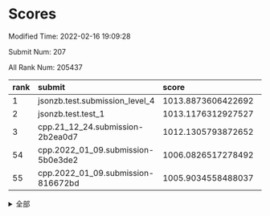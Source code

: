 # Scores

Modified Time: 2022-02-16 19:09:28

Submit Num: 207

All Rank Num: 205437

| rank |               submit               |       score        |       sigma        | pk_num |
| :--- | :--------------------------------- | :----------------- | :----------------- | :----- |
| 1    | jsonzb.test.submission_level_4     | 1013.8873606422692 | 0.8264712950059643 | 3972   |
| 2    | jsonzb.test.test_1                 | 1013.1176312927527 | 0.822292987951014  | 3964   |
| 3    | cpp.21_12_24.submission-2b2ea0d7   | 1012.1305793872652 | 0.802845460986703  | 3969   |
| 54   | cpp.2022_01_09.submission-5b0e3de2 | 1006.0826517278492 | 0.7441233357071714 | 3969   |
| 55   | cpp.2022_01_09.submission-816672bd | 1005.9034558488037 | 0.7210157066456425 | 3969   |


<details>
<summary>全部</summary>

| rank |                 submit                 |       score        |       sigma        | pk_num |
| :--- | :------------------------------------- | :----------------- | :----------------- | :----- |
| 1    | jsonzb.test.submission_level_4         | 1013.8873606422692 | 0.8264712950059643 | 3972   |
| 2    | jsonzb.test.test_1                     | 1013.1176312927527 | 0.822292987951014  | 3964   |
| 3    | cpp.21_12_24.submission-2b2ea0d7       | 1012.1305793872652 | 0.802845460986703  | 3969   |
| 4    | gobigger.level_3.submission_level_3_43 | 1011.6789496473707 | 0.780967568499824  | 3971   |
| 5    | gobigger.level_3.submission_level_3_18 | 1011.3621270165762 | 0.76326521850667   | 3974   |
| 6    | gobigger.level_3.submission_level_3_24 | 1011.13079579302   | 0.7733041072545562 | 3969   |
| 7    | gobigger.level_3.submission_level_3_16 | 1010.9368340584939 | 0.7637900498802487 | 3972   |
| 8    | gobigger.level_3.submission_level_3_8  | 1010.8903800775731 | 0.7666974461572604 | 3972   |
| 9    | gobigger.level_3.submission_level_3_46 | 1010.8144751953072 | 0.7770595977018139 | 3968   |
| 10   | gobigger.level_3.submission_level_3_49 | 1010.7618651913338 | 0.7829617055605302 | 3973   |
| 11   | gobigger.level_3.submission_level_3_28 | 1010.708369593761  | 0.7717516213951304 | 3972   |
| 12   | gobigger.level_3.submission_level_3_29 | 1010.6102876957616 | 0.7770588427039925 | 3971   |
| 13   | gobigger.level_3.submission_level_3_20 | 1010.586976547439  | 0.7746892913364777 | 3974   |
| 14   | gobigger.level_3.submission_level_3_3  | 1010.5753568716448 | 0.7649215188308118 | 3968   |
| 15   | gobigger.level_3.submission_level_3_10 | 1010.3039160775373 | 0.7699713882554925 | 3972   |
| 16   | gobigger.level_3.submission_level_3_15 | 1010.2489033196106 | 0.7585822814982894 | 3976   |
| 17   | gobigger.level_3.submission_level_3_45 | 1010.1896765744671 | 0.7867164664876957 | 3966   |
| 18   | gobigger.level_3.submission_level_3_30 | 1010.177180200706  | 0.7545254057134422 | 3969   |
| 19   | gobigger.level_3.submission_level_3_25 | 1010.1473581235549 | 0.7450369996835378 | 3969   |
| 20   | gobigger.level_3.submission_level_3_0  | 1010.1341870788099 | 0.7703507648689392 | 3967   |
| 21   | gobigger.level_3.submission_level_3_22 | 1010.1063695294522 | 0.7743454044121889 | 3972   |
| 22   | gobigger.level_3.submission_level_3_14 | 1010.0378372571491 | 0.7674894786926693 | 3969   |
| 23   | gobigger.level_3.submission_level_3_41 | 1009.9852980090487 | 0.7673184545183033 | 3973   |
| 24   | gobigger.level_3.submission_level_3_38 | 1009.9769219452683 | 0.7385137040783794 | 3967   |
| 25   | gobigger.level_3.submission_level_3_17 | 1009.9575242619812 | 0.7815020225643942 | 3965   |
| 26   | gobigger.level_3.submission_level_3_9  | 1009.957077795014  | 0.748262624342036  | 3973   |
| 27   | gobigger.level_3.submission_level_3_6  | 1009.8619523052428 | 0.7368345650349516 | 3969   |
| 28   | gobigger.level_3.submission_level_3_26 | 1009.8435029758626 | 0.7690702971547987 | 3972   |
| 29   | gobigger.level_3.submission_level_3_19 | 1009.7956098733908 | 0.7437306658554586 | 3971   |
| 30   | gobigger.level_3.submission_level_3_11 | 1009.779788723397  | 0.7435890797547031 | 3970   |
| 31   | gobigger.level_3.submission_level_3_40 | 1009.7162578952239 | 0.7531876486617174 | 3972   |
| 32   | gobigger.level_3.submission_level_3_1  | 1009.6979709981213 | 0.769234791133171  | 3975   |
| 33   | gobigger.level_3.submission_level_3_32 | 1009.6485518351966 | 0.7600253163537579 | 3969   |
| 34   | gobigger.level_3.submission_level_3_21 | 1009.6295119757345 | 0.7485276824955585 | 3968   |
| 35   | gobigger.level_3.submission_level_3_13 | 1009.5193013798236 | 0.7327634308486205 | 3969   |
| 36   | gobigger.level_3.submission_level_3_2  | 1009.4449696780076 | 0.7383625376607276 | 3971   |
| 37   | gobigger.level_3.submission_level_3_42 | 1009.4102139339811 | 0.7536973645236166 | 3974   |
| 38   | gobigger.level_3.submission_level_3_33 | 1009.3332108703437 | 0.7375885477513261 | 3972   |
| 39   | gobigger.level_3.submission_level_3_34 | 1009.3018078426373 | 0.755766269511374  | 3969   |
| 40   | gobigger.level_3.submission_level_3_23 | 1009.2107301950158 | 0.7616975016426443 | 3969   |
| 41   | gobigger.level_3.submission_level_3_7  | 1009.1609650542699 | 0.7354540303889225 | 3973   |
| 42   | gobigger.level_3.submission_level_3_37 | 1009.133797563567  | 0.7414832397520856 | 3971   |
| 43   | gobigger.level_3.submission_level_3_47 | 1009.1220016879926 | 0.7319072654397584 | 3966   |
| 44   | gobigger.level_3.submission_level_3_27 | 1009.1198349626778 | 0.7696184189679903 | 3968   |
| 45   | gobigger.level_3.submission_level_3_44 | 1008.8493137467534 | 0.7268979003389899 | 3974   |
| 46   | gobigger.level_3.submission_level_3_4  | 1008.7543137392191 | 0.7278969726960047 | 3971   |
| 47   | gobigger.level_3.submission_level_3_39 | 1008.7517552746713 | 0.7518681355317275 | 3967   |
| 48   | gobigger.level_3.submission_level_3_36 | 1008.6735643846129 | 0.7476352336827272 | 3968   |
| 49   | gobigger.level_3.submission_level_3_31 | 1008.6249302247671 | 0.759933620514396  | 3969   |
| 50   | gobigger.level_3.submission_level_3_5  | 1008.6034776798273 | 0.7311560901876917 | 3970   |
| 51   | gobigger.level_3.submission_level_3_35 | 1008.5538145895619 | 0.7407468625019074 | 3969   |
| 52   | gobigger.level_3.submission_level_3_12 | 1008.53028740074   | 0.7465404137892538 | 3970   |
| 53   | gobigger.level_3.submission_level_3_48 | 1007.976745808523  | 0.7642819553118555 | 3963   |
| 54   | cpp.2022_01_09.submission-5b0e3de2     | 1006.0826517278492 | 0.7441233357071714 | 3969   |
| 55   | cpp.2022_01_09.submission-816672bd     | 1005.9034558488037 | 0.7210157066456425 | 3969   |
| 56   | gobigger.level_1.submission_level_1_35 | 1004.8439478929712 | 0.7175573033361947 | 3974   |
| 57   | gobigger.level_1.submission_level_1_20 | 1004.7833196065483 | 0.7147850634174886 | 3973   |
| 58   | gobigger.level_1.submission_level_1_30 | 1004.3746849227726 | 0.7138998331854547 | 3966   |
| 59   | gobigger.level_1.submission_level_1_13 | 1004.358153511685  | 0.7183840918831185 | 3969   |
| 60   | gobigger.level_1.submission_level_1_6  | 1004.3497524902692 | 0.7273653167079697 | 3969   |
| 61   | gobigger.level_1.submission_level_1_45 | 1004.303484590499  | 0.739820125734085  | 3974   |
| 62   | gobigger.level_1.submission_level_1_27 | 1004.0548594978379 | 0.71899598697403   | 3971   |
| 63   | gobigger.level_1.submission_level_1_28 | 1003.9544461994333 | 0.7192047209098302 | 3969   |
| 64   | gobigger.level_1.submission_level_1_11 | 1003.9385868770036 | 0.7085542338063519 | 3968   |
| 65   | gobigger.level_1.submission_level_1_48 | 1003.8584552130771 | 0.7237336155726346 | 3967   |
| 66   | gobigger.level_1.submission_level_1_9  | 1003.846930146273  | 0.7109961917296044 | 3968   |
| 67   | gobigger.level_1.submission_level_1_31 | 1003.8194076684135 | 0.6971841908627873 | 3969   |
| 68   | gobigger.level_1.submission_level_1_10 | 1003.8046313111349 | 0.7180373624737287 | 3971   |
| 69   | gobigger.level_1.submission_level_1_33 | 1003.6818865837332 | 0.7227226741584596 | 3972   |
| 70   | gobigger.level_1.submission_level_1_26 | 1003.6395946399431 | 0.7183306235045768 | 3972   |
| 71   | gobigger.level_1.submission_level_1_15 | 1003.6021574200818 | 0.7255490040191069 | 3968   |
| 72   | gobigger.level_1.submission_level_1_22 | 1003.4120666585391 | 0.7155023196683111 | 3966   |
| 73   | gobigger.level_1.submission_level_1_12 | 1003.37888079132   | 0.7109262614434858 | 3977   |
| 74   | gobigger.level_1.submission_level_1_32 | 1003.3755378911022 | 0.7112034638563565 | 3968   |
| 75   | gobigger.level_1.submission_level_1_5  | 1003.357260081229  | 0.7087132560824558 | 3968   |
| 76   | gobigger.level_1.submission_level_1_37 | 1003.3304021445758 | 0.7207569463941003 | 3968   |
| 77   | gobigger.level_1.submission_level_1_29 | 1003.3212772106907 | 0.7199898331087784 | 3973   |
| 78   | gobigger.level_1.submission_level_1_1  | 1003.2997448485321 | 0.7168569249313875 | 3970   |
| 79   | gobigger.level_1.submission_level_1_19 | 1003.286988957521  | 0.717666989126091  | 3966   |
| 80   | gobigger.level_1.submission_level_1_24 | 1003.2648358055455 | 0.7253605947653416 | 3966   |
| 81   | gobigger.level_1.submission_level_1_47 | 1003.2476017138539 | 0.7197055444714104 | 3969   |
| 82   | gobigger.level_1.submission_level_1_8  | 1003.2335004726831 | 0.7252320948040314 | 3968   |
| 83   | gobigger.level_1.submission_level_1_2  | 1003.2085616360818 | 0.7173069259105046 | 3967   |
| 84   | gobigger.level_1.submission_level_1_16 | 1003.1639474201799 | 0.7085590346343862 | 3972   |
| 85   | gobigger.level_1.submission_level_1_38 | 1003.1225791966591 | 0.7131022505811329 | 3971   |
| 86   | gobigger.level_1.submission_level_1_42 | 1003.1104627607862 | 0.714783404683565  | 3971   |
| 87   | gobigger.level_1.submission_level_1_43 | 1003.0964799907763 | 0.7144323685939232 | 3971   |
| 88   | gobigger.level_1.submission_level_1_49 | 1003.0888816187038 | 0.7151038371391691 | 3968   |
| 89   | gobigger.level_1.submission_level_1_4  | 1002.992136772928  | 0.7087785356229115 | 3970   |
| 90   | gobigger.level_1.submission_level_1_46 | 1002.8455164890216 | 0.7155954975282567 | 3970   |
| 91   | gobigger.level_1.submission_level_1_39 | 1002.7689140113956 | 0.7178333059971164 | 3970   |
| 92   | gobigger.level_1.submission_level_1_17 | 1002.7650956845378 | 0.7137683365093701 | 3967   |
| 93   | gobigger.level_1.submission_level_1_21 | 1002.7437124598479 | 0.7099664094192936 | 3967   |
| 94   | gobigger.level_1.submission_level_1_3  | 1002.7244734037788 | 0.7143072282687417 | 3967   |
| 95   | gobigger.level_1.submission_level_1_14 | 1002.7010896985679 | 0.7175691218430169 | 3968   |
| 96   | gobigger.level_1.submission_level_1_25 | 1002.6922944539724 | 0.708767692519253  | 3971   |
| 97   | gobigger.level_1.submission_level_1_18 | 1002.6445364403871 | 0.7044421150290749 | 3967   |
| 98   | gobigger.level_1.submission_level_1_44 | 1002.6213542521276 | 0.7127876344256715 | 3969   |
| 99   | gobigger.level_1.submission_level_1_0  | 1002.55103071499   | 0.7091655233058893 | 3963   |
| 100  | gobigger.level_1.submission_level_1_7  | 1002.4050914010567 | 0.7137759461424814 | 3973   |
| 101  | gobigger.level_1.submission_level_1_36 | 1002.3254742939035 | 0.6980125248150185 | 3972   |
| 102  | gobigger.level_1.submission_level_1_40 | 1002.2892671579821 | 0.7190745896612429 | 3971   |
| 103  | gobigger.level_1.submission_level_1_41 | 1002.2590186429965 | 0.7206450020317393 | 3964   |
| 104  | gobigger.level_1.submission_level_1_23 | 1002.2366619189464 | 0.716738039215302  | 3969   |
| 105  | gobigger.level_1.submission_level_1_34 | 1001.9083086108558 | 0.710749437073165  | 3967   |
| 106  | gobigger.random.submission_random_44   | 997.4066758634835  | 0.710660492417121  | 3968   |
| 107  | gobigger.random.submission_random_25   | 997.3977223827941  | 0.7139109126532048 | 3969   |
| 108  | gobigger.random.submission_random_20   | 997.3037399397704  | 0.7178257308906935 | 3971   |
| 109  | gobigger.random.submission_random_49   | 997.0680646714845  | 0.7017134540288954 | 3968   |
| 110  | gobigger.random.submission_random_15   | 997.0608717906214  | 0.7051924086191813 | 3976   |
| 111  | gobigger.random.submission_random_8    | 996.988185372666   | 0.711105410278622  | 3969   |
| 112  | gobigger.random.submission_random_9    | 996.9695939148525  | 0.7029005933948935 | 3965   |
| 113  | gobigger.random.submission_random_12   | 996.880221835471   | 0.7068544333142635 | 3972   |
| 114  | gobigger.random.submission_random_28   | 996.567487664001   | 0.7135498927159055 | 3968   |
| 115  | gobigger.random.submission_random_22   | 996.541114366184   | 0.7052361240541766 | 3973   |
| 116  | gobigger.random.submission_random_38   | 996.4735501170472  | 0.7082997227494806 | 3971   |
| 117  | gobigger.random.submission_random_10   | 996.4385960897688  | 0.7051795363777208 | 3969   |
| 118  | gobigger.random.submission_random_16   | 996.3756527445299  | 0.7066529026460352 | 3969   |
| 119  | gobigger.random.submission_random_31   | 996.3179939519865  | 0.6981314706886265 | 3975   |
| 120  | gobigger.random.submission_random_3    | 996.2895361458384  | 0.7195532264507214 | 3967   |
| 121  | gobigger.random.submission_random_41   | 996.2738131137684  | 0.7147305390699086 | 3971   |
| 122  | gobigger.random.submission_random_2    | 996.2735236907301  | 0.721586546210912  | 3973   |
| 123  | gobigger.random.submission_random_1    | 996.2632598966762  | 0.7051460378964203 | 3974   |
| 124  | gobigger.random.submission_random_46   | 996.2381147519222  | 0.7030336677030199 | 3970   |
| 125  | gobigger.random.submission_random_39   | 996.228563801516   | 0.6938190282136804 | 3971   |
| 126  | gobigger.random.submission_random_33   | 996.1204197618563  | 0.7107961379180807 | 3970   |
| 127  | gobigger.random.submission_random_17   | 996.0876767182133  | 0.6978853371773651 | 3970   |
| 128  | gobigger.random.submission_random_5    | 996.0662329618051  | 0.7020753663523525 | 3971   |
| 129  | gobigger.random.submission_random_29   | 996.0645520775828  | 0.7153536773148177 | 3978   |
| 130  | gobigger.random.submission_random_4    | 996.0634662675028  | 0.7002123767661471 | 3970   |
| 131  | gobigger.random.submission_random_32   | 996.0535129512573  | 0.7108124415012667 | 3971   |
| 132  | gobigger.random.submission_random_37   | 995.9581105254272  | 0.7005566364528748 | 3971   |
| 133  | gobigger.random.submission_random_42   | 995.9095772395266  | 0.7157679289982589 | 3965   |
| 134  | gobigger.random.submission_random_34   | 995.8790811876294  | 0.7204192022741598 | 3966   |
| 135  | gobigger.random.submission_random_48   | 995.8687953917056  | 0.7105046400241793 | 3967   |
| 136  | gobigger.random.submission_random_13   | 995.8186364300082  | 0.7152793147596392 | 3973   |
| 137  | gobigger.random.submission_random_24   | 995.7610075444262  | 0.7028061587359431 | 3976   |
| 138  | gobigger.random.submission_random_35   | 995.7182281441635  | 0.7064316825252065 | 3972   |
| 139  | gobigger.random.submission_random_23   | 995.7034659150667  | 0.7332572325423081 | 3971   |
| 140  | gobigger.random.submission_random_11   | 995.5993783441362  | 0.7112238010163998 | 3971   |
| 141  | gobigger.random.submission_random_21   | 995.572772688434   | 0.6994280011125107 | 3970   |
| 142  | gobigger.random.submission_random_30   | 995.5295436477758  | 0.7211138370020211 | 3970   |
| 143  | gobigger.random.submission_random_18   | 995.4954736047241  | 0.7199203438640455 | 3966   |
| 144  | gobigger.random.submission_random_19   | 995.4680180501466  | 0.7114795044555169 | 3972   |
| 145  | gobigger.random.submission_random_36   | 995.3426565371275  | 0.7153655706590634 | 3977   |
| 146  | gobigger.random.submission_random_45   | 995.3372826504399  | 0.7027793435586125 | 3971   |
| 147  | gobigger.random.submission_random_7    | 995.1595496342003  | 0.7147579540569176 | 3967   |
| 148  | gobigger.random.submission_random_0    | 995.1518949716325  | 0.7120039875162818 | 3971   |
| 149  | gobigger.random.submission_random_14   | 995.0789436492577  | 0.7164621234164492 | 3973   |
| 150  | gobigger.random.submission_random_27   | 994.9374610992326  | 0.7231058053650624 | 3971   |
| 151  | gobigger.random.submission_random_40   | 994.9082548926954  | 0.7092600675938234 | 3968   |
| 152  | gobigger.random.submission_random_6    | 994.7982004200816  | 0.7158727495192699 | 3971   |
| 153  | gobigger.random.submission_random_43   | 994.7734381365107  | 0.7158521036527143 | 3973   |
| 154  | gobigger.random.submission_random_26   | 994.7643127184199  | 0.7094196325968573 | 3972   |
| 155  | gobigger.random.submission_random_47   | 994.5226869083965  | 0.7161964226335433 | 3969   |
| 156  | gobigger.level_2.submission_level_2_9  | 994.0893667360714  | 0.730084744732357  | 3968   |
| 157  | gobigger.level_2.submission_level_2_45 | 993.9963380026095  | 0.7233710902908126 | 3969   |
| 158  | gobigger.level_2.submission_level_2_36 | 993.7175161738218  | 0.7238063020461913 | 3974   |
| 159  | gobigger.level_2.submission_level_2_49 | 993.5938812225273  | 0.7432171634527506 | 3971   |
| 160  | gobigger.level_2.submission_level_2_7  | 993.4810168106117  | 0.7319468424121849 | 3970   |
| 161  | gobigger.level_2.submission_level_2_0  | 993.4239140894376  | 0.7366975583404645 | 3969   |
| 162  | gobigger.level_2.submission_level_2_18 | 993.1779556587906  | 0.7398255934893991 | 3973   |
| 163  | gobigger.level_2.submission_level_2_41 | 993.1100309498668  | 0.746125555006624  | 3968   |
| 164  | gobigger.level_2.submission_level_2_6  | 993.0367357408867  | 0.7358072172242834 | 3967   |
| 165  | gobigger.level_2.submission_level_2_22 | 993.01119735402    | 0.7395681457505899 | 3967   |
| 166  | gobigger.level_2.submission_level_2_38 | 992.9714770917096  | 0.7438863634430459 | 3969   |
| 167  | gobigger.level_2.submission_level_2_2  | 992.8883754109277  | 0.7228564736622689 | 3975   |
| 168  | gobigger.level_2.submission_level_2_34 | 992.8689624673366  | 0.7174341725332767 | 3965   |
| 169  | gobigger.level_2.submission_level_2_21 | 992.8166622880229  | 0.7295584353675669 | 3968   |
| 170  | gobigger.level_2.submission_level_2_42 | 992.7505615526144  | 0.7243455669241273 | 3971   |
| 171  | gobigger.level_2.submission_level_2_39 | 992.5720677286258  | 0.7401798865282814 | 3967   |
| 172  | gobigger.level_2.submission_level_2_8  | 992.5337151585765  | 0.7436685030176913 | 3969   |
| 173  | gobigger.level_2.submission_level_2_10 | 992.4038689395449  | 0.7433645713630141 | 3973   |
| 174  | gobigger.level_2.submission_level_2_48 | 992.3799939093254  | 0.7527806286494079 | 3966   |
| 175  | gobigger.level_2.submission_level_2_33 | 992.3529524368049  | 0.7389599215238732 | 3968   |
| 176  | gobigger.level_2.submission_level_2_47 | 992.2892896299189  | 0.7520705591820442 | 3964   |
| 177  | gobigger.level_2.submission_level_2_11 | 992.2677212719738  | 0.7490701024330427 | 3967   |
| 178  | gobigger.level_2.submission_level_2_13 | 992.2505727665796  | 0.7804452314751869 | 3969   |
| 179  | gobigger.level_2.submission_level_2_28 | 992.2444677302743  | 0.745134758786932  | 3965   |
| 180  | gobigger.level_2.submission_level_2_40 | 992.2316309811387  | 0.7425386460814578 | 3968   |
| 181  | gobigger.level_2.submission_level_2_20 | 992.1208968130022  | 0.7491366253870468 | 3966   |
| 182  | gobigger.level_2.submission_level_2_25 | 992.0768700581831  | 0.7347812504212211 | 3969   |
| 183  | gobigger.level_2.submission_level_2_15 | 992.0744287296777  | 0.7680978015119537 | 3965   |
| 184  | gobigger.level_2.submission_level_2_44 | 992.0547475567143  | 0.7663201005837823 | 3969   |
| 185  | gobigger.level_2.submission_level_2_31 | 992.0066155456659  | 0.73927273178798   | 3963   |
| 186  | gobigger.level_2.submission_level_2_24 | 991.9835159005903  | 0.7409066744167058 | 3972   |
| 187  | gobigger.level_2.submission_level_2_1  | 991.9084233455262  | 0.7433441596699699 | 3968   |
| 188  | gobigger.level_2.submission_level_2_29 | 991.892706722121   | 0.74910482680094   | 3969   |
| 189  | gobigger.level_2.submission_level_2_27 | 991.879408239202   | 0.7239208300461342 | 3965   |
| 190  | gobigger.level_2.submission_level_2_5  | 991.8276397111945  | 0.7338164893517425 | 3969   |
| 191  | gobigger.level_2.submission_level_2_16 | 991.6255115774483  | 0.7494450686204438 | 3972   |
| 192  | gobigger.level_2.submission_level_2_32 | 991.59002209208    | 0.7606035490142151 | 3967   |
| 193  | gobigger.level_2.submission_level_2_14 | 991.5763904575339  | 0.7365549466761148 | 3972   |
| 194  | gobigger.level_2.submission_level_2_4  | 991.4787209870775  | 0.7494291202138145 | 3972   |
| 195  | gobigger.level_2.submission_level_2_37 | 991.4279320686251  | 0.7289049545486734 | 3971   |
| 196  | gobigger.level_2.submission_level_2_17 | 991.1959687517086  | 0.7555017801991234 | 3969   |
| 197  | gobigger.level_2.submission_level_2_12 | 991.1545539065135  | 0.7719560677328156 | 3973   |
| 198  | gobigger.level_2.submission_level_2_35 | 991.077483536224   | 0.768728723857277  | 3974   |
| 199  | gobigger.level_2.submission_level_2_43 | 991.0760439088554  | 0.761308322393488  | 3974   |
| 200  | gobigger.level_2.submission_level_2_23 | 991.0523854802054  | 0.7558790578410758 | 3977   |
| 201  | gobigger.level_2.submission_level_2_3  | 990.9430855452631  | 0.7544402064978202 | 3969   |
| 202  | gobigger.level_2.submission_level_2_30 | 990.7213837050112  | 0.7582697039060435 | 3966   |
| 203  | gobigger.level_2.submission_level_2_26 | 990.2980797389147  | 0.7631839894876402 | 3972   |
| 204  | gobigger.level_2.submission_level_2_19 | 990.0980776579619  | 0.7612812830070655 | 3969   |
| 205  | gobigger.level_2.submission_level_2_46 | 989.6013684764222  | 0.7870118378571731 | 3971   |
| 206  | gobigger.none.submission_none_1        | 979.0224485133763  | 1.216720083461977  | 3968   |
| 207  | gobigger.none.submission_none_0        | 976.4955229956417  | 1.3941158122132111 | 3970   |

</details>